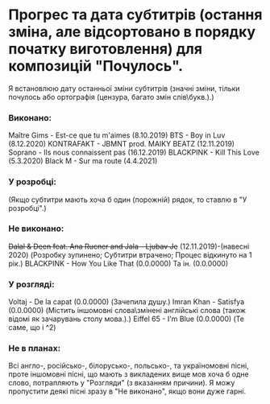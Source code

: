 # Прогрес та дата субтитрів (остання зміна, але відсортовано в порядку початку виготовлення) для композицій "Почулось".
Я встановлюю дату останньої зміни субтитрів (значні зміни, тільки почулось або ортографія (цензура, багато змін слів\букв.).)

### Виконано:
Maître Gims - Est-ce que tu m'aimes (8.10.2019)
BTS - Boy in Luv (8.12.2020)
KONTRAFAKT - JBMNT prod. MAIKY BEATZ (12.11.2019)
Soprano - Ils nous connaissent pas (16.12.2019)
BLACKPINK - Kill This Love (5.3.2020)
Black M - Sur ma route (4.4.2021)

### У розробці:
(Якщо субтитри мають хоча б один (порожній) рядок, то ставлю в "У розробці".)

### Не виконано:
~~Dalal & Deen feat. Ana Rucner and Jala - Ljubav Je~~ (12.11.2019)-(навесні 2020) (Розробку зупинено; Субтитри втрачено; Процес відкинуто на 1 рік.)
BLACKPINK - How You Like That (0.0.0000)
Та ін. (0.0.0000)

### У розгляді:
Voltaj - De la capat (0.0.0000) (Зачепила душу.)
Imran Khan - Satisfya (0.0.0000) (Містить іншомовні слова\змінені англійські слова (також відомі як зачарувань столу мова.).)
Eiffel 65 - I'm Blue (0.0.0000) (Те саме, що і ^2)

### Не в планах:
Всі англо-, російсько-, білорусько-, польсько-, та україномовні пісні, проте іншомовні пісні,
що мають з викладених вище мов хоча б одне слово, потрапляють у "Розгляди" (з вказанням причини).
Я можу пропустити деякі пісні зразу в "Не виконано", якщо вони дуже гарні.

